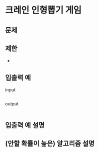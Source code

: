# 크레인 인형뽑기 게임

## 문제


## 제한 

- 

## 입출력 예

input
``` 
```
output
``` 
```

## 입출력 예 설명


## (안할 확률이 높은) 알고리즘 설명
